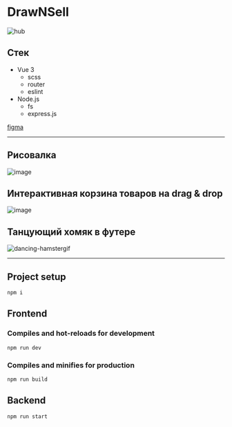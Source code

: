 # DrawNSell
![hub](https://user-images.githubusercontent.com/81359836/214629745-68ed02fa-5d31-4fe2-93e3-8bef9fd66148.jpg)

## Стек
- Vue 3
  - scss
  - router
  - eslint
- Node.js
  - fs
  - express.js

[figma](https://www.figma.com/file/qtogVRsov3EQzLLpd5Nb3Y/DrawNSell?node-id=0%3A1&t=HYEV1JMUNTcsFHZ8-1)

--------------------------

## Рисовалка
![image](https://user-images.githubusercontent.com/81359836/214636154-26d3cab1-47ac-47aa-be21-04f59c3924ef.png)

## Интерактивная корзина товаров на drag & drop
![image](https://user-images.githubusercontent.com/81359836/214642668-c31586b4-aeec-406c-8548-ab3e51272efd.png)

## Танцующий хомяк в футере
![dancing-hamstergif](https://user-images.githubusercontent.com/81359836/214636669-098b1b52-6fa0-4e16-a216-8feaecbd3937.gif)

--------------------------

## Project setup
```
npm i
```
## Frontend

### Compiles and hot-reloads for development
```
npm run dev
```

### Compiles and minifies for production
```
npm run build
```
## Backend
```
npm run start
```
